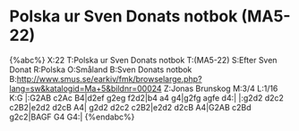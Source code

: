 # Polska ur Sven Donats notbok (MA5-22)

{%abc%}
X:22
T:Polska ur Sven Donats notbok
T:(MA5-22)
S:Efter Sven Donat
R:Polska
O:Småland
B:Sven Donats notbok
B:http://www.smus.se/earkiv/fmk/browselarge.php?lang=sw&katalogid=Ma+5&bildnr=00024
Z:Jonas Brunskog
M:3/4
L:1/16
K:G
|:G2AB c2Ac B4|d2ef g2eg f2d2|b4 a4 g4|g2fg agfe d4:|
|:g2d2 d2c2 c2B2|e2d2 d2cB A4| g2d2 d2c2 c2B2|e2d2 d2cB A4|G2AB c2Bd g2c2|BAGF G4 G4:|
{%endabc%}
